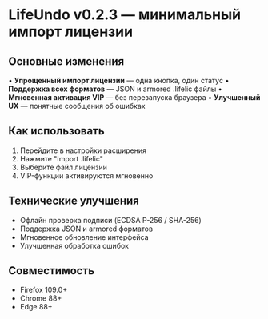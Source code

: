 # LifeUndo v0.2.3 — минимальный импорт лицензии

## Основные изменения

• **Упрощенный импорт лицензии** — одна кнопка, один статус
• **Поддержка всех форматов** — JSON и armored .lifelic файлы
• **Мгновенная активация VIP** — без перезапуска браузера
• **Улучшенный UX** — понятные сообщения об ошибках

## Как использовать

1. Перейдите в настройки расширения
2. Нажмите "Import .lifelic"
3. Выберите файл лицензии
4. VIP-функции активируются мгновенно

## Технические улучшения

- Офлайн проверка подписи (ECDSA P-256 / SHA-256)
- Поддержка JSON и armored форматов
- Мгновенное обновление интерфейса
- Улучшенная обработка ошибок

## Совместимость

- Firefox 109.0+
- Chrome 88+
- Edge 88+



























